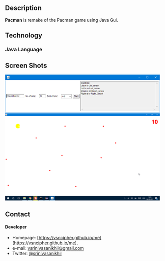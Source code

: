 ## Description
**Pacman** is remake of the Pacman game using Java Gui.

## Technology
### Java Language

## Screen Shots
![Alt text](./scrshots/scr1.png?raw=true "Start")
![Alt text](./scrshots/scr2.png?raw=true "Play")




## Contact
#### Developer
* Homepage: [https://vsncipher.github.io/me](https://vsncipher.github.io/me).
* e-mail: vsrinivasanikhil@gmail.com
* Twitter: [@srinivasanikhil](https://twitter.com/srinivasanikhil "twitterhandle on twitter")
